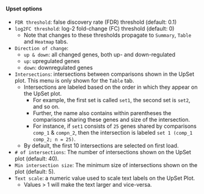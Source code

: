 #### Upset options

- `FDR threshold`: false discovery rate (FDR) threshold (default: 0.1)
- `log2FC threshold`: log-2 fold-change (FC) threshold (default: 0)
  - Note that changes to these thresholds propagate to `Summary`, `Table`
    and `Heatmap` tabs.
- `Direction of change`:
  - `up & down`: all changed genes, both up- and down-regulated
  - `up`: upregulated genes
  - `down`: downregulated genes
- `Intersections`: intersections between comparisons shown in the UpSet plot.
  This menu is only shown for the `Table` tab.
  - Intersections are labeled based on the
    order in which they appear on the UpSet plot.
    - For example, the first set is called `set1`, the second set is `set2`, and so on.
    - Further, the name also contains within parentheses the comparisons sharing these genes and size of the intersection.
    - For instance, if `set1` consists of `25` genes shared by comparisons `comp_1` & `compn_2`, then
      the intersection is labeled `set 1 (comp_1 comp_2; n = 25)`.
  - By default, the first 10 intersections are selected on first load.
- `# of intersections`: The number of intersections shown on the UpSet plot (default: 40).
- `Min intersection size`: The minimum size of intersections shown on the plot (default: 5).
- `Text scale`: a numeric value used to scale text labels on the UpSet Plot.
  - Values > 1 will make the text larger and vice-versa.
